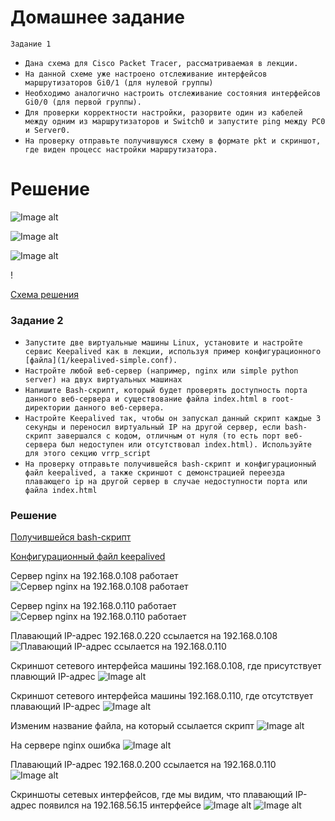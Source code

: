 # Домашнее задание 
`Задание 1`

- `Дана схема для Cisco Packet Tracer, рассматриваемая в лекции.`
- `На данной схеме уже настроено отслеживание интерфейсов маршрутизаторов Gi0/1 (для нулевой группы)`
- `Необходимо аналогично настроить отслеживание состояния интерфейсов Gi0/0 (для первой группы).`
- `Для проверки корректности настройки, разорвите один из кабелей между одним из маршрутизаторов и Switch0 и запустите ping между PC0 и Server0.`
- `На проверку отправьте получившуюся схему в формате pkt и скриншот, где виден процесс настройки маршрутизатора.`

# Решение 
![Image alt](https://github.com/AlexanderSerg-jun/fhrp_hw/blob/main/img/router.jpg)

![Image alt](https://github.com/AlexanderSerg-jun/fhrp_hw/blob/main/img/ping_with_2_line.jpg)

![Image alt](https://github.com/AlexanderSerg-jun/fhrp_hw/blob/main/img/ping_with_1_line.jpg)

!

[Схема решения](https://github.com/AlexanderSerg-jun/fhrp_hw/blob/main/file/hsrp_advanced_my.pkt)

### Задание 2
- `Запустите две виртуальные машины Linux, установите и настройте сервис Keepalived как в лекции, используя пример конфигурационного [файла](1/keepalived-simple.conf).`
- `Настройте любой веб-сервер (например, nginx или simple python server) на двух виртуальных машинах`
- `Напишите Bash-скрипт, который будет проверять доступность порта данного веб-сервера и существование файла index.html в root-директории данного веб-сервера.`
- `Настройте Keepalived так, чтобы он запускал данный скрипт каждые 3 секунды и переносил виртуальный IP на другой сервер, если bash-скрипт завершался с кодом, отличным от нуля (то есть порт веб-сервера был недоступен или отсутствовал index.html). Используйте для этого секцию vrrp_script`
- `На проверку отправьте получившейся bash-скрипт и конфигурационный файл keepalived, а также скриншот с демонстрацией переезда плавающего ip на другой сервер в случае недоступности порта или файла index.html`

### Решение

[Получившейся bash-скрипт](https://github.com/AlexanderSerg-jun/fhrp_hw/blob/main/file/check.sh)

[Конфигурационный файл keepalived](https://github.com/AlexanderSerg-jun/fhrp_hw/blob/main/file/keepalived.conf)

Сервер nginx на 192.168.0.108 работает
![Сервер nginx на 192.168.0.108 работает](https://github.com/AlexanderSerg-jun/fhrp_hw/blob/main/img/Screenshot_1.jpg)

Сервер nginx на 192.168.0.110 работает
![Сервер nginx на 192.168.0.110 работает](https://github.com/AlexanderSerg-jun/fhrp_hw/blob/main/img/Screenshot_2.jpg)

Плавающий IP-адрес 192.168.0.220 ссылается на 192.168.0.108
![Плавающий IP-адрес ссылается на 192.168.0.110](https://github.com/AlexanderSerg-jun/fhrp_hw/blob/main/img/Screenshot_3.jpg)

Скриншот сетевого интерфейса машины 192.168.0.108, где присутствует плавющий IP-адрес
![Image alt](https://github.com/AlexanderSerg-jun/fhrp_hw/blob/main/img/Screenshot_4.jpg)

Скриншот сетевого интерфейса машины 192.168.0.110, где отсутствует плавающий IP-адрес
![Image alt](https://github.com/AlexanderSerg-jun/fhrp_hw/blob/main/img/Screenshot_5.jpg)

Изменим название файла, на который ссылается скрипт 
![Image alt](https://github.com/AlexanderSerg-jun/fhrp_hw/blob/main/img/Screenshot_6.jpg)

На сервере nginx ошибка
![Image alt](https://github.com/AlexanderSerg-jun/fhrp_hw/blob/main/img/Screenshot_7.jpg)

Плавающий IP-адрес 192.168.0.200 ссылается на 192.168.0.110
![Image alt](https://github.com/AlexanderSerg-jun/fhrp_hw/blob/main/img/Screenshot_8.jpg)

Скриншоты сетевых интерфейсов, где мы видим, что плавающий IP-адрес появился на 192.168.56.15 интерфейсе
![Image alt](img/Screenshot_5.jpg)
![Image alt](https://github.com/AlexanderSerg-jun/fhrp_hw/blob/main/img/Screenshot_6.jpg)
